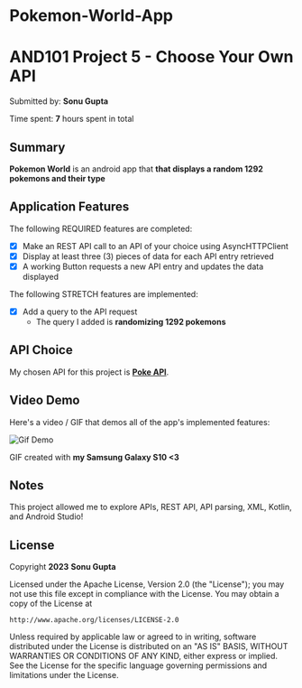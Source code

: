 # Pokemon-World-App
# AND101 Project 5 - Choose Your Own API

Submitted by: **Sonu Gupta**

Time spent: **7** hours spent in total

## Summary

**Pokemon World** is an android app that **that displays a random 1292 pokemons and their type**


## Application Features

The following REQUIRED features are completed:

- [x] Make an REST API call to an API of your choice using AsyncHTTPClient
- [x] Display at least three (3) pieces of data for each API entry retrieved
- [x] A working Button requests a new API entry and updates the data displayed

The following STRETCH features are implemented:

- [x] Add a query to the API request
  - The query I added is **randomizing 1292 pokemons**

## API Choice

My chosen API for this project is **[Poke API](https://pokeapi.co/)**.

## Video Demo

Here's a video / GIF that demos all of the app's implemented features:

<img src='https://github.com/Dxsonu7/Pokemon-World-App/assets/87947158/2755bba2-2e7d-4846-85dc-5e7c6098d6d7' title='Gif Demo' width='' alt='Gif Demo' />

GIF created with **my Samsung Galaxy S10 <3**


## Notes

This project allowed me to explore APIs, REST API, API parsing, XML, Kotlin, and Android Studio!

## License

Copyright **2023** **Sonu Gupta**

Licensed under the Apache License, Version 2.0 (the "License");
you may not use this file except in compliance with the License.
You may obtain a copy of the License at

    http://www.apache.org/licenses/LICENSE-2.0

Unless required by applicable law or agreed to in writing, software
distributed under the License is distributed on an "AS IS" BASIS,
WITHOUT WARRANTIES OR CONDITIONS OF ANY KIND, either express or implied.
See the License for the specific language governing permissions and
limitations under the License.
